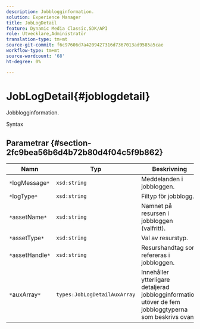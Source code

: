 ```yaml
---
description: Jobblogginformation.
solution: Experience Manager
title: JobLogDetail
feature: Dynamic Media Classic,SDK/API
role: Utvecklare,Administratör
translation-type: tm+mt
source-git-commit: f6c97606d7a4209427316d7367013ad9585a5cae
workflow-type: tm+mt
source-wordcount: '68'
ht-degree: 0%

---
```



# JobLogDetail{#joblogdetail}

Jobblogginformation.

Syntax

## Parametrar {#section-2fc9bea56b6d4b72b80d4f04c5f9b862}

| Namn | Typ | Beskrivning |
|---|---|---|
| `*`logMessage`*` | `xsd:string` | Meddelanden i jobbloggen. |
| `*`logType`*` | `xsd:string` | Filtyp för jobblogg. |
| `*`assetName`*` | `xsd:string` | Namnet på resursen i jobbloggen (valfritt). |
| `*`assetType`*` | `xsd:string` | Val av resurstyp. |
| `*`assetHandle`*` | `xsd:string` | Resurshandtag som refereras i jobbloggen. |
| `*`auxArray`*` | `types:JobLogDetailAuxArray` | Innehåller ytterligare detaljerad jobblogginformation utöver de fem jobbloggtyperna som beskrivs ovan. |

